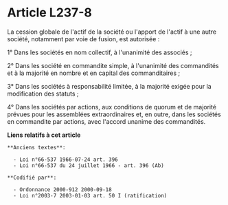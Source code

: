 # Article L237-8

La cession globale de l'actif de la société ou l'apport de l'actif à une autre société, notamment par voie de fusion, est
autorisée :

1° Dans les sociétés en nom collectif, à l'unanimité des associés ;

2° Dans les société en commandite simple, à l'unanimité des commandités et à la majorité en nombre et en capital des
commanditaires ;

3° Dans les sociétés à responsabilité limitée, à la majorité exigée pour la modification des statuts ;

4° Dans les sociétés par actions, aux conditions de quorum et de majorité prévues pour les assemblées extraordinaires et, en
outre, dans les sociétés en commandite par actions, avec l'accord unanime des commandités.

**Liens relatifs à cet article**

	**Anciens textes**:

	  - Loi n°66-537 1966-07-24 art. 396
	  - Loi n°66-537 du 24 juillet 1966 - art. 396 (Ab)

	**Codifié par**:

	  - Ordonnance 2000-912 2000-09-18
	  - Loi n°2003-7 2003-01-03 art. 50 I (ratification)

